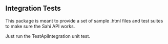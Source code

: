 ## Integration Tests

This package is meant to provide a set of sample .html files and test suites to make sure the Sahi API works.

Just run the TestApiIntegration unit test.


